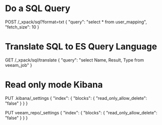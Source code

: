 # Do a SQL Query
POST /_xpack/sql?format=txt
{
  "query": "select * from user_mapping",
  "fetch_size": 10
}

# Translate SQL to ES Query Language
GET /_xpack/sql/translate
{
  "query": "select Name, Result, Type from veeam_job"
}

# Read only mode Kibana
PUT .kibana/_settings
{
  "index": {
    "blocks": {
      "read_only_allow_delete": "false"
    }
  }
}

PUT veeam_repo/_settings
{
  "index": {
    "blocks": {
      "read_only_allow_delete": "false"
    }
  }
}
